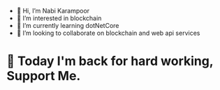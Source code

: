 - 👋 Hi, I’m Nabi Karampoor
- 👀 I’m interested in blockchain
- 🌱 I’m currently learning dotNetCore 
- 💞️ I’m looking to collaborate on blockchain and web api services

# :running: Today I'm back for hard working, Support Me.


<!---
thisisnabi/thisisnabi is a ✨ special ✨ repository because its `README.md` (this file) appears on your GitHub profile.
You can click the Preview link to take a look at your changes.
--->
